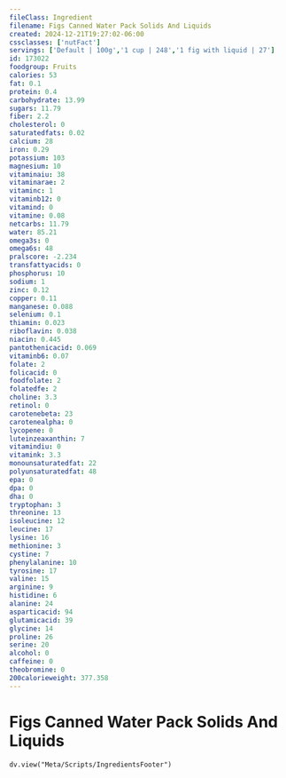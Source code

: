 ```yaml
---
fileClass: Ingredient
filename: Figs Canned Water Pack Solids And Liquids
created: 2024-12-21T19:27:02-06:00
cssclasses: ['nutFact']
servings: ['Default | 100g','1 cup | 248','1 fig with liquid | 27']
id: 173022
foodgroup: Fruits
calories: 53
fat: 0.1
protein: 0.4
carbohydrate: 13.99
sugars: 11.79
fiber: 2.2
cholesterol: 0
saturatedfats: 0.02
calcium: 28
iron: 0.29
potassium: 103
magnesium: 10
vitaminaiu: 38
vitaminarae: 2
vitaminc: 1
vitaminb12: 0
vitamind: 0
vitamine: 0.08
netcarbs: 11.79
water: 85.21
omega3s: 0
omega6s: 48
pralscore: -2.234
transfattyacids: 0
phosphorus: 10
sodium: 1
zinc: 0.12
copper: 0.11
manganese: 0.088
selenium: 0.1
thiamin: 0.023
riboflavin: 0.038
niacin: 0.445
pantothenicacid: 0.069
vitaminb6: 0.07
folate: 2
folicacid: 0
foodfolate: 2
folatedfe: 2
choline: 3.3
retinol: 0
carotenebeta: 23
carotenealpha: 0
lycopene: 0
luteinzeaxanthin: 7
vitamindiu: 0
vitamink: 3.3
monounsaturatedfat: 22
polyunsaturatedfat: 48
epa: 0
dpa: 0
dha: 0
tryptophan: 3
threonine: 13
isoleucine: 12
leucine: 17
lysine: 16
methionine: 3
cystine: 7
phenylalanine: 10
tyrosine: 17
valine: 15
arginine: 9
histidine: 6
alanine: 24
asparticacid: 94
glutamicacid: 39
glycine: 14
proline: 26
serine: 20
alcohol: 0
caffeine: 0
theobromine: 0
200calorieweight: 377.358
---
```


# Figs Canned Water Pack Solids And Liquids

```dataviewjs
dv.view("Meta/Scripts/IngredientsFooter")
```